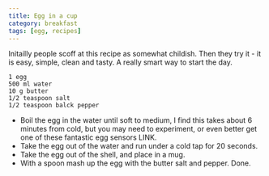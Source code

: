 ```yaml
---
title: Egg in a cup
category: breakfast
tags: [egg, recipes]
---
```


Initailly people scoff at this recipe as somewhat childish. Then they try it - it is easy, simple, clean and tasty. A really smart way to start the day.

	1 egg
	500 ml water
	10 g butter
	1/2 teaspoon salt
	1/2 teaspoon balck pepper
	
* Boil the egg in the water until soft to medium, I find this takes about 6 minutes from cold, but you may need to experiment, or even better get one of these fantastic egg sensors LINK.
* Take the egg out of the water and run under a cold tap for 20 seconds.
* Take the egg out of the shell, and place in a mug.
* With a spoon mash up the egg with the butter salt and pepper. Done.
